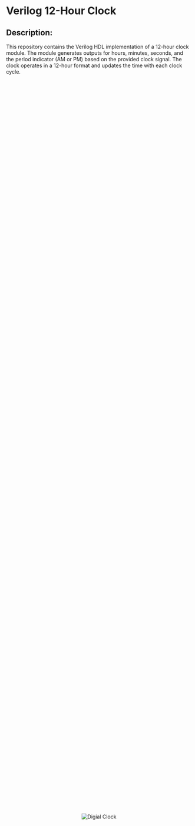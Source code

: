 # Verilog 12-Hour Clock

## Description:

This repository contains the Verilog HDL implementation of a 12-hour clock module. The module generates outputs for hours, minutes, seconds, and the period indicator (AM or PM) based on the provided clock signal. The clock operates in a 12-hour format and updates the time with each clock cycle.

<div style="display: flex; justify-content: center; align-items: center; height: 100vh;">
  <img src="https://encrypted-tbn0.gstatic.com/images?q=tbn:ANd9GcR6a4flyvyYd9xBwwuWrP0E4Z28nD5q_jZc_AB40-LxafHuzt5wPfDbdkAzJ_h9yaS7iTs&usqp=CAU" alt="Digial Clock">
</div>

## Contents:

1. `Clock.v`: Verilog source file containing the implementation of the 12-hour clock module and the circuit schematic.
2. `Clock_tb.v`: Verilog sim file containing the testbench of the 12-hour clock module and the simulation results.
   
## Clock Module Implementation: 

The `clock_module.v` file includes the following components:

## Inputs:
- `clk`: Clock input to synchronize the clock's operations.
- `reset`: Asynchronous reset input to reset the clock to the initial state (12:00:00 AM).
- `ena`: Enable input to control whether the clock increments or not.

## Outputs:
- `pm`: Output representing the period indicator (1 for AM, 0 for PM).
- `hh`: Output for the hours (in 8-bit format).
- `mm`: Output for the minutes (in 8-bit format).
- `ss`: Output for the seconds (in 8-bit format).

## Registers:
- `H_reg`: Register to store the current hour value (8 bits).
- `H_next`: Register to store the next hour value (8 bits).
- `M_reg`: Register to store the current minute value (8 bits).
- `M_next`: Register to store the next minute value (8 bits).
- `S_reg`: Register to store the current second value (8 bits).
- `S_next`: Register to store the next second value (8 bits).
- `pm_reg`: Register to store the current period indicator (1 bit).
- `pm_next`: Register to store the next period indicator (1 bit).

## Functionality:

The clock module utilizes state logic, next state logic, and output logic to manage the timekeeping functionality:

## State Logic:
- The state logic block is sensitive to the positive edge of the clock (`posedge clk`) and the positive edge of the reset signal (`posedge reset`).
- Upon reset, the clock initializes to 12:00:00 AM.
- When the enable (`ena`) input is high, the registers (`H_reg`, `M_reg`, `S_reg`, `pm_reg`) are updated with their respective next-state values (`H_next`, `M_next`, `S_next`, `pm_next`).
- When `ena` is low, the registers hold their current values.

## Next State Logic:
- The next state logic block is sensitive to any change in its inputs.
- It calculates the next state values for seconds, minutes, hours, and the period indicator based on the current values.
- The seconds (`S_next`) increment with each clock tick and roll over to 0 after reaching 59.
- The minutes (`M_next`) also increment when seconds reach 59 and roll over to 0 after reaching 59.
- The hours (`H_next`) increment after 12:59:59, rolling over to 1, and toggling the period indicator (`pm_next`) between AM and PM accordingly.

## Output Logic:
- The output logic assigns the values of the registers (`H_reg`, `M_reg`, `S_reg`, `pm_reg`) to the respective outputs (`hh`, `mm`, `ss`, `pm`), providing the current time and period indicator on the outputs.

## Usage:

To use the clock module in your Verilog project, include the `clock_module.v` file and instantiate the `CLOCK` module with appropriate connections to clock, reset, and enable signals. The module outputs (`hh`, `mm`, `ss`, `pm`) will then provide the current time and period indicator for use in your design.

## Contributions:

Contributions to the repository are welcome! If you find any issues or improvements, please feel free to open an issue or submit a pull request.

## License:

This repository is licensed under the MIT License. See the `LICENSE` file for details.

